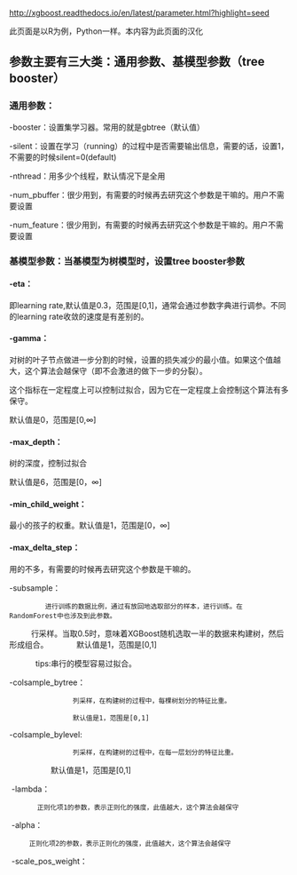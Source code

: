http://xgboost.readthedocs.io/en/latest/parameter.html?highlight=seed

此页面是以R为例，Python一样。本内容为此页面的汉化

## 参数主要有三大类：通用参数、基模型参数（tree booster）


### 通用参数：
 -booster：设置集学习器。常用的就是gbtree（默认值）
 
 -silent：设置在学习（running）的过程中是否需要输出信息，需要的话，设置1，不需要的时候silent=0(default)
 
 -nthread：用多少个线程，默认情况下是全用
 
 -num_pbuffer：很少用到，有需要的时候再去研究这个参数是干嘛的。用户不需要设置
 
 -num_feature：很少用到，有需要的时候再去研究这个参数是干嘛的。用户不需要设置
 
 ### 基模型参数：当基模型为树模型时，设置tree booster参数
 #### -eta：
 
 即learning rate,默认值是0.3，范围是[0,1]，通常会通过参数字典进行调参。不同的learning rate收敛的速度是有差别的。
 
####  -gamma：
 
 对树的叶子节点做进一步分割的时候，设置的损失减少的最小值。如果这个值越大，这个算法会越保守（即不会激进的做下一步的分裂）。
 
 这个指标在一定程度上可以控制过拟合，因为它在一定程度上会控制这个算法有多保守。
 
 默认值是0，范围是[0,∞]
         
####  -max_depth：

树的深度，控制过拟合

默认值是6，范围是[0，∞]
             
####  -min_child_weight：

最小的孩子的权重。默认值是1，范围是[0，∞]
 
#### -max_delta_step：

用的不多，有需要的时候再去研究这个参数是干嘛的。
 
 -subsample：
 
             进行训练的数据比例，通过有放回地选取部分的样本，进行训练。在RandomForest中也涉及到此参数。
 
             行采样。当取0.5时，意味着XGBoost随机选取一半的数据来构建树，然后形成组合。
            
             默认值是1，范围是[0,1]
             
             tips:串行的模型容易过拟合。
             
 -colsample_bytree：
 
                    列采样，在构建树的过程中，每棵树划分的特征比重。
 
                    默认值是1，范围是[0,1]
                    
  -colsample_bylevel:
  
                    列采样，在构建树的过程中，在每一层划分的特征比重。
  
                    默认值是1，范围是[0,1]
                    
  -lambda：
   
           正则化项1的参数，表示正则化的强度，此值越大，这个算法会越保守
  
  -alpha：
         
         正则化项2的参数，表示正则化的强度，此值越大，这个算法会越保守
  
  -scale_pos_weight：
         
 
 
